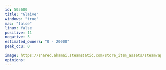 ```yaml
---
id: 505680
title: "Glaive"
windows: "true"
mac: "false"
linux: false
positive: 11
negative: 5
estimated_owners: "0 - 20000"
peak_ccu: 0

image: https://shared.akamai.steamstatic.com/store_item_assets/steam/apps/505680/header.jpg?t=1487884344
opinions:
---
```

